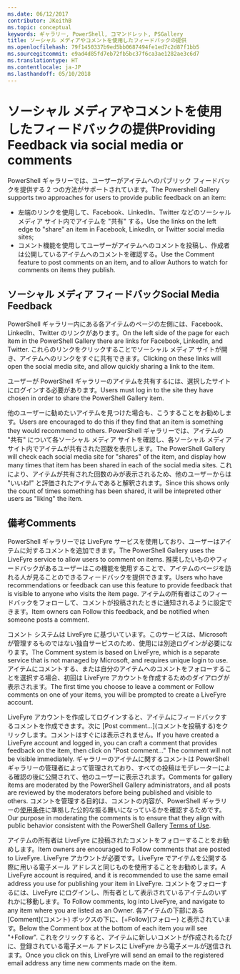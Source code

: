 ```yaml
---
ms.date: 06/12/2017
contributor: JKeithB
ms.topic: conceptual
keywords: ギャラリー, PowerShell, コマンドレット, PSGallery
title: ソーシャル メディアやコメントを使用したフィードバックの提供
ms.openlocfilehash: 79f1450337b9ed5bb0687494fe1ed7c2d87f1bb5
ms.sourcegitcommit: e9ad4d85fd7eb72fb5bc37f6ca3ae1282ae3c6d7
ms.translationtype: HT
ms.contentlocale: ja-JP
ms.lasthandoff: 05/10/2018
---
```

# <a name="providing-feedback-via-social-media-or-comments"></a><span data-ttu-id="63b3f-103">ソーシャル メディアやコメントを使用したフィードバックの提供</span><span class="sxs-lookup"><span data-stu-id="63b3f-103">Providing Feedback via social media or comments</span></span>

<span data-ttu-id="63b3f-104">PowerShell ギャラリーでは、ユーザーがアイテムへのパブリック フィードバックを提供する 2 つの方法がサポートされています。</span><span class="sxs-lookup"><span data-stu-id="63b3f-104">The Powershell Gallery supports two approaches for users to provide public feedback on an item:</span></span>

- <span data-ttu-id="63b3f-105">左端のリンクを使用して、Facebook、LinkedIn、Twitter などのソーシャル メディア サイト内でアイテムを "共有" する。</span><span class="sxs-lookup"><span data-stu-id="63b3f-105">Use the links on the left edge to "share" an item in Facebook, LinkedIn, or Twitter social media sites;</span></span>
- <span data-ttu-id="63b3f-106">コメント機能を使用してユーザーがアイテムへのコメントを投稿し、作成者は公開しているアイテムへのコメントを確認する。</span><span class="sxs-lookup"><span data-stu-id="63b3f-106">Use the Comment feature to post comments on an item, and to allow Authors to watch for comments on items they publish.</span></span>

## <a name="social-media-feedback"></a><span data-ttu-id="63b3f-107">ソーシャル メディア フィードバック</span><span class="sxs-lookup"><span data-stu-id="63b3f-107">Social Media Feedback</span></span>

<span data-ttu-id="63b3f-108">PowerShell ギャラリー内にある各アイテムのページの左側には、Facebook、LinkedIn、Twitter のリンクがあります。</span><span class="sxs-lookup"><span data-stu-id="63b3f-108">On the left side of the page for each item in the PowerShell Gallery there are links for Facebook, LinkedIn, and Twitter.</span></span>
<span data-ttu-id="63b3f-109">これらのリンクをクリックすることでソーシャル メディア サイトが開き、アイテムへのリンクをすぐに共有できます。</span><span class="sxs-lookup"><span data-stu-id="63b3f-109">Clicking on these links will open the social media site, and allow quickly sharing a link to the item.</span></span>

<span data-ttu-id="63b3f-110">ユーザーが PowerShell ギャラリーのアイテムを共有するには、選択したサイトにログインする必要があります。</span><span class="sxs-lookup"><span data-stu-id="63b3f-110">Users must log in to the site they have chosen in order to share the PowerShell Gallery item.</span></span>

<span data-ttu-id="63b3f-111">他のユーザーに勧めたいアイテムを見つけた場合も、こうすることをお勧めします。</span><span class="sxs-lookup"><span data-stu-id="63b3f-111">Users are encouraged to do this if they find that an item is something they would recommend to others.</span></span>
<span data-ttu-id="63b3f-112">PowerShell ギャラリーでは、アイテムの "共有" について各ソーシャル メディア サイトを確認し、各ソーシャル メディア サイト内でアイテムが共有された回数を表示します。</span><span class="sxs-lookup"><span data-stu-id="63b3f-112">The PowerShell Gallery will check each social media site for "shares" of the item, and display how many times that item has been shared in each of the social media sites.</span></span>
<span data-ttu-id="63b3f-113">これにより、アイテムが共有された回数のみが表示されるため、他のユーザーからは "いいね!" と評価されたアイテムであると解釈されます。</span><span class="sxs-lookup"><span data-stu-id="63b3f-113">Since this shows only the count of times something has been shared, it will be intepreted other users as "liking" the item.</span></span>


## <a name="comments"></a><span data-ttu-id="63b3f-114">備考</span><span class="sxs-lookup"><span data-stu-id="63b3f-114">Comments</span></span>

<span data-ttu-id="63b3f-115">PowerShell ギャラリーでは LiveFyre サービスを使用しており、ユーザーはアイテムに対するコメントを追加できます。</span><span class="sxs-lookup"><span data-stu-id="63b3f-115">The PowerShell Gallery uses the LiveFyre service to allow users to comment on items.</span></span>
<span data-ttu-id="63b3f-116">推奨したいものやフィードバックがあるユーザーはこの機能を使用することで、アイテムのページを訪れる人が見ることのできるフィードバックを提供できます。</span><span class="sxs-lookup"><span data-stu-id="63b3f-116">Users who have recommendations or feedback can use this feature to provide feedback that is visible to anyone who visits the item page.</span></span>
<span data-ttu-id="63b3f-117">アイテムの所有者はこのフィードバックをフォローして、コメントが投稿されたときに通知されるように設定できます。</span><span class="sxs-lookup"><span data-stu-id="63b3f-117">Item owners can Follow this feedback, and be notified when someone posts a comment.</span></span>

<span data-ttu-id="63b3f-118">コメント システムは LiveFyre に基づいています。このサービスは、Microsoft が管理するものではない独自サービスのため、使用には別途ログインが必要になります。</span><span class="sxs-lookup"><span data-stu-id="63b3f-118">The Comment system is based on LiveFyre, which is a separate service that is not managed by Microsoft, and requires unique login to use.</span></span>
<span data-ttu-id="63b3f-119">アイテムにコメントする、または自分のアイテムへのコメントをフォローすることを選択する場合、初回は LiveFyre アカウントを作成するためのダイアログが表示されます。</span><span class="sxs-lookup"><span data-stu-id="63b3f-119">The first time you choose to leave a comment or Follow comments on one of your items, you will be prompted to create a LiveFyre account.</span></span>

<span data-ttu-id="63b3f-120">LiveFyre アカウントを作成してログインすると、アイテムにフィードバックするコメントを作成できます。次に [Post comment...]\(コメントを投稿する\)をクリックします。コメントはすぐには表示されません。</span><span class="sxs-lookup"><span data-stu-id="63b3f-120">If you have created a LiveFyre account and logged in, you can craft a comment that provides feedback on the item, then click on "Post comment..." The comment will not be visible immediately.</span></span>
<span data-ttu-id="63b3f-121">ギャラリーのアイテムに関するコメントは PowerShell ギャラリーの管理者によって管理されており、すべての投稿はモデレーターによる確認の後に公開されて、他のユーザーに表示されます。</span><span class="sxs-lookup"><span data-stu-id="63b3f-121">Comments for gallery items are moderated by the PowerShell Gallery administrators, and all posts are reviewed by the moderators before being published and visible to others.</span></span>
<span data-ttu-id="63b3f-122">コメントを管理する目的は、コメントの内容が、PowerShell ギャラリーの[使用条件](https://www.powershellgallery.com/policies/Terms)に準拠した公的な振る舞いになっているかを確認するためです。</span><span class="sxs-lookup"><span data-stu-id="63b3f-122">Our purpose in moderating the comments is to ensure that they align with public behavior consistent with the PowerShell Gallery [Terms of Use](https://www.powershellgallery.com/policies/Terms).</span></span>

<span data-ttu-id="63b3f-123">アイテムの所有者は LiveFyre に投稿されたコメントをフォローすることをお勧めします。</span><span class="sxs-lookup"><span data-stu-id="63b3f-123">Item owners are encouraged to Follow comments that are posted to LiveFyre.</span></span>
<span data-ttu-id="63b3f-124">LiveFyre アカウントが必要です。LiveFyre でアイテムを公開する際に用いる電子メール アドレスと同じものを使用することをお勧めします。</span><span class="sxs-lookup"><span data-stu-id="63b3f-124">A LiveFyre account is required, and it is recommended to use the same email address you use for publishing your item in LiveFyre.</span></span>
<span data-ttu-id="63b3f-125">コメントをフォローするには、LiveFyre にログインし、所有者として表示されているアイテムのいずれかに移動します。</span><span class="sxs-lookup"><span data-stu-id="63b3f-125">To Follow comments, log into LiveFyre, and navigate to any item where you are listed as an Owner.</span></span>
<span data-ttu-id="63b3f-126">各アイテムの下部にある [Comment]\(コメント\) ボックスの下に、[+Follow]\(フォロー\) と表示されています。</span><span class="sxs-lookup"><span data-stu-id="63b3f-126">Below the Comment box at the bottom of each item you will see "+Follow".</span></span>
<span data-ttu-id="63b3f-127">これをクリックすると、アイテムに新しいコメントが作成されるたびに、登録されている電子メール アドレスに LiveFyre から電子メールが送信されます。</span><span class="sxs-lookup"><span data-stu-id="63b3f-127">Once you click on this, LiveFyre will send an email to the registered email address any time new comments made on the item.</span></span>